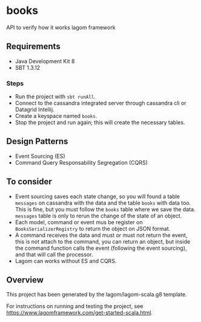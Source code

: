 # books

API to verify how it works lagom framework

## Requirements

- Java Development Kit 8
- SBT 1.3.12

### Steps

- Run the project with `sbt runAll`.
- Connect to the cassandra integrated server through cassandra cli or Datagrid Intellij.
- Create a keyspace named `books`.
- Stop the project and run again; this will create the necessary tables.

## Design Patterns

- Event Sourcing (ES)
- Command Query Responsability Segregation (CQRS)

## To consider

- Event sourcing saves each state change, so you will found a table `messages` on cassandra with the data
and the table `books` with data too. This is fine, but you must follow the `books` table where we 
save the data. `messages` table is only to rerun the change of the state of an object.
- Each model, command or event mus be register on `BooksSerializerRegistry` to return the object on 
JSON format.
- A command receives the data and must or must not return the event, this is not attach to the command,
you can return an object, but inside the command function calls the event (following the event sourcing),
and that will call the processor.
- Lagom can works without ES and CQRS.

## Overview

This project has been generated by the lagom/lagom-scala.g8 template. 

For instructions on running and testing the project, see https://www.lagomframework.com/get-started-scala.html.
